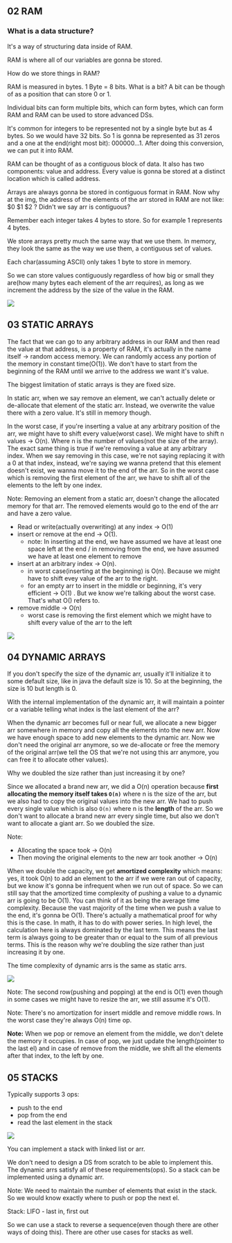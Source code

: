 ## 02 RAM
### What is a data structure?
It's a way of structuring data inside of RAM.

RAM is where all of our variables are gonna be stored.

How do we store things in RAM?

RAM is measured in bytes. 1 Byte = 8 bits. What is a bit? A bit can be though of as a position that can store 0 or 1.

Individual bits can form multiple bits, which can form bytes, which can form RAM and RAM can be used to store advanced DSs.

It's common for integers to be represented not by a single byte but as 4 bytes. So we would have 32 bits. So 1 is gonna be represented as
31 zeros and a one at the end(right most bit): 000000...1. After doing this conversion, we can put it into RAM.

RAM can be thought of as a contiguous block of data. It also has two components: value and address. Every value is gonna be stored at a
distinct location which is called address.

Arrays are always gonna be stored in contiguous format in RAM. Now why at the img, the address of the elements of the arr stored in RAM are not
like: $0 $1 $2 ? Didn't we say arr is contiguous?

Remember each integer takes 4 bytes to store. So for example 1 represents 4 bytes.

We store arrays pretty much the same way that we use them. In memory, they look the same as the way we use them, a contiguous set of values.

Each char(assuming ASCII) only takes 1 byte to store in memory.

So we can store values contiguously regardless of how big or small they are(how many bytes each element of the arr requires), as long as we
increment the address by the size of the value in the RAM.

![](../img/2-arrays/2-1.png)

## 03 STATIC ARRAYS
The fact that we can go to any arbitrary address in our RAM and then read the value at that address, is a property of RAM, it's actually in the name
itself -> random access memory. We can randomly access any portion of the memory in constant time(O(1)). We don't have to start from the beginning of the
RAM until we arrive to the address we want it's value.

The biggest limitation of static arrays is they are fixed size.

In static arr, when we say remove an element, we can't actually delete or de-allocate that element of the static arr. Instead, we overwrite
the value there with a zero value. It's still in memory though.

In the worst case, if you're inserting a value at any arbitrary position of the arr, we might have to shift every value(worst case). We might have to
shift n values -> O(n). Where n is the number of values(not the size of the array). The exact same thing is true if we're removing a value at any
arbitrary index. When we say removing in this case, we're not saying replacing it with a 0 at that index, instead, we're saying we wanna pretend that
this element doesn't exist, we wanna move it to the end of the arr. So in the worst case which is removing the first element of the arr,
we have to shift all of the elements to the left by one index.

Note: Removing an element from a static arr, doesn't change the allocated memory for that arr. The removed elements would go to the end of the arr and have
a zero value.

- Read or write(actually overwriting) at any index -> O(1)
- insert or remove at the end -> O(1).
    - note: In inserting at the end, we have assumed we have at least one space left at the end / in removing from the end, we have assumed we have
    at least one element to remove
- insert at an arbitrary index -> O(n).
    - in worst case(inserting at the beginning) is O(n). Because we might have to shift evey value of the arr to the right.
    - for an empty arr to insert in the middle or beginning, it's very efficient -> O(1) . But we know we're talking about the worst case. That's what
    O() refers to.
- remove middle -> O(n)
    - worst case is removing the first element which we might have to shift every value of the arr to the left

![](../img/2-arrays/3-1.png)

## 04 DYNAMIC ARRAYS
If you don't specify the size of the dynamic arr, usually it'll initialize it to some default size, like in java the default size is 10.
So at the beginning, the size is 10 but length is 0.

With the internal implementation of the dynamic arr, it will maintain a pointer or a variable telling what index is the last element of the arr?

When the dynamic arr becomes full or near full, we allocate a new bigger arr somewhere in memory and copy all the elements into the new arr.
Now we have enough space to add new elements to the dynamic arr. Now we don't need the original arr anymore, so we de-allocate or free the
memory of the original arr(we tell the OS that we're not using this arr anymore, you can free it to allocate other values).

Why we doubled the size rather than just increasing it by one?

Since we allocated a brand new arr, we did a O(n) operation because **first allocating the memory itself takes `O(n)`** where n is the size of the arr,
but we also had to copy the original values into the new arr. We had to push every single value which is also `O(n)` where n is the **length** of the arr.
So we don't want to allocate a brand new arr every single time, but also we don't want to allocate a giant arr. So we doubled the size.

Note: 
- Allocating the space took -> O(n)
- Then moving the original elements to the new arr took another -> O(n)

When we double the capacity, we get **amortized complexity** which means: yes, it took O(n) to add an element to the arr if we were ran out of capacity,
but we know it's gonna be infrequent when we run out of space. So we can still say that the amortized time complexity of pushing a value to a
dynamic arr is going to be O(1). You can think of it as being the average time complexity. Because the vast majority of the time when we push a value
to the end, it's gonna be O(1). There's actually a mathematical proof for why this is the case. In math, it has to do with power series. In high level,
the calculation here is always dominated by the last term. This means the last term is always going to be greater than or equal to the sum of
all previous terms. This is the reason why we're doubling the size rather than just increasing it by one.

The time complexity of dynamic arrs is the same as static arrs.

![](../img/2-arrays/4-1.png)

Note: The second row(pushing and popping) at the end is O(1) even though in some cases we might have to resize the arr, we still assume it's O(1).

Note: There's no amortization for insert middle and remove middle rows. In the worst case they're always O(n) time op.

**Note:** When we pop or remove an element from the middle, we don't delete the memory it occupies. In case of pop, we just update the length(pointer to the
last el) and in case of remove from the middle, we shift all the elements after that index, to the left by one. 

## 05 STACKS
Typically supports 3 ops:
- push to the end
- pop from the end
- read the last element in the stack

![](../img/2-arrays/5-1.png)

You can implement a stack with linked list or arr.

We don't need to design a DS from scratch to be able to implement this. The dynamic arrs satisfy all of these requirements(ops).
So a stack can be implemented using a dynamic arr.

Note: We need to maintain the number of elements that exist in the stack. So we would know exactly where to push or pop the next el.

Stack: LIFO - last in, first out

So we can use a stack to reverse a sequence(even though there are other ways of doing this). There are other use cases for stacks as well.